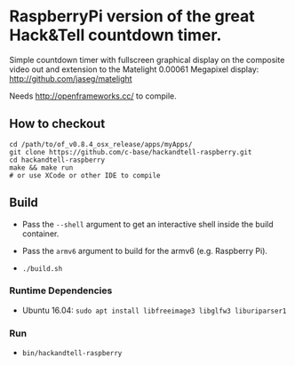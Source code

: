 # RaspberryPi version of the great Hack&amp;Tell countdown timer.

Simple countdown timer with fullscreen graphical display on the composite video out and extension
to the Matelight 0.00061 Megapixel display: http://github.com/jaseg/matelight

Needs http://openframeworks.cc/ to compile.

## How to checkout 

    cd /path/to/of_v0.8.4_osx_release/apps/myApps/
    git clone https://github.com/c-base/hackandtell-raspberry.git
    cd hackandtell-raspberry
    make && make run 
    # or use XCode or other IDE to compile

## Build

* Pass the `--shell` argument to get an interactive shell inside the build container.
* Pass the `armv6` argument to build for the armv6 (e.g. Raspberry Pi).

* `./build.sh`

### Runtime Dependencies

* Ubuntu 16.04: `sudo apt install libfreeimage3 libglfw3 liburiparser1`

### Run

* `bin/hackandtell-raspberry`
